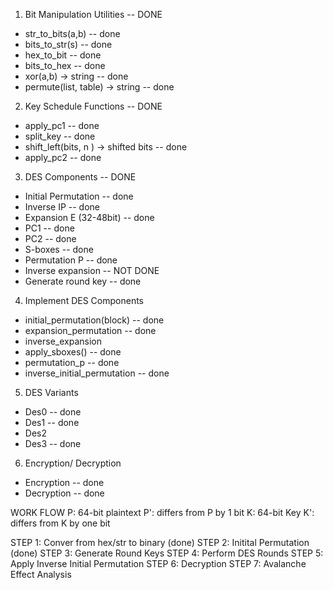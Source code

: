 1. Bit Manipulation Utilities -- DONE

- str_to_bits(a,b) -- done
- bits_to_str(s) -- done
- hex_to_bit -- done
- bits_to_hex -- done
- xor(a,b) -> string -- done
- permute(list, table) -> string -- done

2. Key Schedule Functions -- DONE

- apply_pc1 -- done
- split_key -- done
- shift_left(bits, n ) -> shifted bits -- done
- apply_pc2 -- done

3. DES Components -- DONE

- Initial Permutation -- done
- Inverse IP -- done
- Expansion E (32-48bit) -- done
- PC1 -- done
- PC2 -- done
- S-boxes -- done
- Permutation P -- done
- Inverse expansion -- NOT DONE
- Generate round key -- done

4. Implement DES Components

- initial_permutation(block) -- done
- expansion_permutation -- done
- inverse_expansion
- apply_sboxes() -- done
- permutation_p -- done
- inverse_initial_permutation -- done

5. DES Variants

- Des0 -- done
- Des1 -- done
- Des2
- Des3 -- done

6. Encryption/ Decryption
- Encryption -- done
- Decryption -- done

WORK FLOW
P: 64-bit plaintext
P': differs from P by 1 bit
K: 64-bit Key
K': differs from K by one bit

STEP 1: Conver from hex/str to binary (done)
STEP 2: Initital Permutation (done)
STEP 3: Generate Round Keys
STEP 4: Perform DES Rounds
STEP 5: Apply Inverse Initial Permutation
STEP 6: Decryption
STEP 7: Avalanche Effect Analysis
